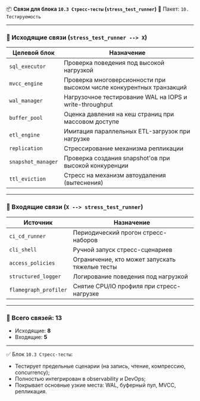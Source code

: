 📦 **Связи для блока `10.3 Стресс-тесты` (`stress_test_runner`)**
📁 Пакет: `10. Тестируемость`

---

### 🔻 Исходящие связи (`stress_test_runner --> X`)

| Целевой блок       | Назначение                                                           |
| ------------------ | -------------------------------------------------------------------- |
| `sql_executor`     | Проверка поведения под высокой нагрузкой                             |
| `mvcc_engine`      | Проверка многоверсионности при высоком числе конкурентных транзакций |
| `wal_manager`      | Нагрузочное тестирование WAL на IOPS и write-throughput              |
| `buffer_pool`      | Оценка давления на кеш страниц при массовом доступе                  |
| `etl_engine`       | Имитация параллельных ETL-загрузок при нагрузке                      |
| `replication`      | Стрессирование механизма репликации                                  |
| `snapshot_manager` | Проверка создания snapshot'ов при высокой конкуренции                |
| `ttl_eviction`     | Стресс на механизм автоудаления (вытеснения)                         |

---

### 🔺 Входящие связи (`X --> stress_test_runner`)

| Источник              | Назначение                                     |
| --------------------- | ---------------------------------------------- |
| `ci_cd_runner`        | Периодический прогон стресс-наборов            |
| `cli_shell`           | Ручной запуск стресс-сценариев                 |
| `access_policies`     | Ограничение, кто может запускать тяжелые тесты |
| `structured_logger`   | Логирование поведения под нагрузкой            |
| `flamegraph_profiler` | Снятие CPU/IO профиля при стресс-нагрузке      |

---

### 🧩 Всего связей: **13**

* Исходящие: **8**
* Входящие: **5**

---

✅ Блок `10.3 Стресс-тесты`:

* Тестирует предельные сценарии (на запись, чтение, компрессию, concurrency);
* Полностью интегрирован в observability и DevOps;
* Покрывает основные узкие места: WAL, буферный пул, MVCC, репликация.


